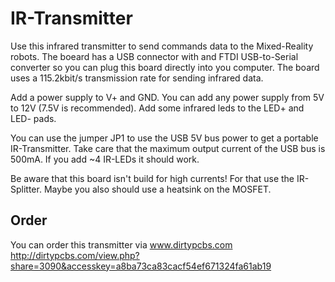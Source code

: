 IR-Transmitter
==============
Use this infrared transmitter to send commands data to the Mixed-Reality robots.
The boeard has a USB connector with and FTDI USB-to-Serial converter so you can plug this board directly into you computer.
The board uses a 115.2kbit/s transmission rate for sending infrared data.

Add a power supply to V+ and GND. You can add any power supply from 5V to 12V (7.5V is recommended).
Add some infrared leds to the LED+ and LED- pads.

You can use the jumper JP1 to use the USB 5V bus power to get a portable IR-Transmitter.
Take care that the maximum output current of the USB bus is 500mA.
If you add ~4 IR-LEDs it should work.

Be aware that this board isn't build for high currents!
For that use the IR-Splitter. Maybe you also should use a heatsink on the MOSFET.

Order
-----
You can order this transmitter via www.dirtypcbs.com
http://dirtypcbs.com/view.php?share=3090&accesskey=a8ba73ca83cacf54ef671324fa61ab19
